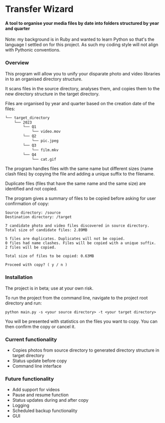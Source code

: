 # Transfer Wizard
#### A tool to organise your media files by date into folders structured by year and quarter

Note: my background is in Ruby and wanted to learn Python so that's the language I settled on for this project. As such my coding style will not align with Pythonic conventions.

### Overview

This program will allow you to unify your disparate photo and video libraries in to an organised directory structure.

It scans files in the source directory, analyses them, and copies them to the new directory structure in the target directory.

Files are organised by year and quarter based on the creation date of the files: 
```bash
└── target_directory
    └── 2023
        └── Q1
            └── video.mov
        └── Q2
            └── pic.jpeg        
        └── Q3
            └── film.mkv        
        └── Q4
            └── cat.gif
```

The program handles files with the same name but different sizes (name clash files) by copying the file and adding a unique suffix to the filename.

Duplicate files (files that have the same name and the same size) are identified and not copied.

The program gives a summary of files to be copied before asking for user confirmation of copy:

```commandline
Source directory: /source
Destination directory: /target

7 candidate photo and video files discovered in source directory.
Total size of candidate files: 2.89MB

5 files are duplicates. Duplicates will not be copied.
0 files had name clashes. Files will be copied with a unique suffix.
2 files will be copied.

Total size of files to be copied: 0.63MB

Proceed with copy? ( y / n )
```

### Installation

The project is in beta; use at your own risk.

To run the project from the command line, navigate to the project root directory and run:

`python main.py -s <your source directory> -t <your target directory>`

You will be presented with statistics on the files you want to copy. You can then confirm the copy or cancel it.


### Current functionality
- Copies photos from source directory to generated directory structure in target directory
- Status update before copy
- Command line interface

### Future functionality
- Add support for videos
- Pause and resume function
- Status updates during and after copy
- Logging
- Scheduled backup functionality
- GUI
